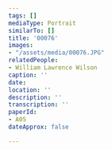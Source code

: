 ```yaml
---
tags: []
mediaType: Portrait
similarTo: []
title: '00076'
images:
- "/assets/media/00076.JPG"
relatedPeople:
- William Lawrence Wilson
caption: ''
date: 
location: ''
description: ''
transcription: ''
paperId:
- A05
dateApprox: false

---
```

